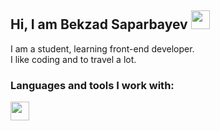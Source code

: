 ## Hi, I am Bekzad Saparbayev <img src="https://media.giphy.com/media/hvRJCLFzcasrR4ia7z/giphy.gif" width="30px"> 

I am a student, learning front-end developer. <br />
I like coding and to travel a lot.
<br />

### Languages and tools I work with:

<code><img src="https://upload.wikimedia.org/wikipedia/commons/thumb/6/61/HTML5_logo_and_wordmark.svg/512px-HTML5_logo_and_wordmark.svg.png" width="30px"> </code>
